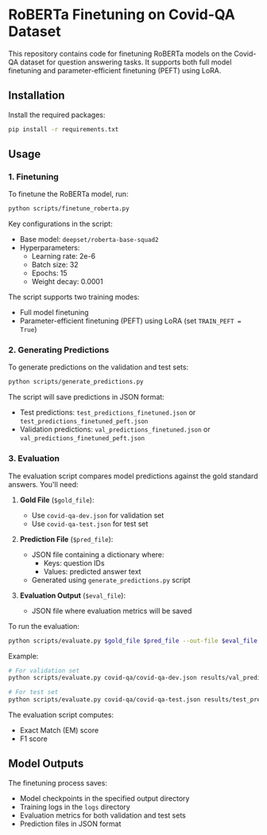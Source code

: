 # RoBERTa Finetuning on Covid-QA Dataset

This repository contains code for finetuning RoBERTa models on the Covid-QA dataset for question answering tasks. It supports both full model finetuning and parameter-efficient finetuning (PEFT) using LoRA.

## Installation

Install the required packages:
```bash
pip install -r requirements.txt
```

## Usage

### 1. Finetuning

To finetune the RoBERTa model, run:

```bash
python scripts/finetune_roberta.py
```

Key configurations in the script:
- Base model: `deepset/roberta-base-squad2`
- Hyperparameters:
  - Learning rate: 2e-6
  - Batch size: 32
  - Epochs: 15
  - Weight decay: 0.0001

The script supports two training modes:
- Full model finetuning
- Parameter-efficient finetuning (PEFT) using LoRA (set `TRAIN_PEFT = True`)

### 2. Generating Predictions

To generate predictions on the validation and test sets:

```bash
python scripts/generate_predictions.py
```

The script will save predictions in JSON format:
- Test predictions: `test_predictions_finetuned.json` or `test_predictions_finetuned_peft.json`
- Validation predictions: `val_predictions_finetuned.json` or `val_predictions_finetuned_peft.json`

### 3. Evaluation

The evaluation script compares model predictions against the gold standard answers. You'll need:

1. **Gold File** (`$gold_file`): 
   - Use `covid-qa-dev.json` for validation set
   - Use `covid-qa-test.json` for test set

2. **Prediction File** (`$pred_file`):
   - JSON file containing a dictionary where:
     - Keys: question IDs
     - Values: predicted answer text
   - Generated using `generate_predictions.py` script

3. **Evaluation Output** (`$eval_file`):
   - JSON file where evaluation metrics will be saved

To run the evaluation:

```bash
python scripts/evaluate.py $gold_file $pred_file --out-file $eval_file
```

Example:
```bash
# For validation set
python scripts/evaluate.py covid-qa/covid-qa-dev.json results/val_predictions_finetuned.json --out-file results/val_metrics.json

# For test set
python scripts/evaluate.py covid-qa/covid-qa-test.json results/test_predictions_finetuned.json --out-file results/test_metrics.json
```

The evaluation script computes:
- Exact Match (EM) score
- F1 score

## Model Outputs

The finetuning process saves:
- Model checkpoints in the specified output directory
- Training logs in the `logs` directory
- Evaluation metrics for both validation and test sets
- Prediction files in JSON format
